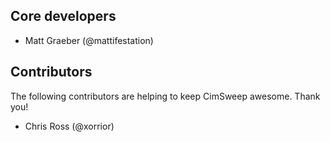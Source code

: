 ## Core developers
* Matt Graeber (@mattifestation)

## Contributors
The following contributors are helping to keep CimSweep awesome. Thank you!
* Chris Ross (@xorrior)